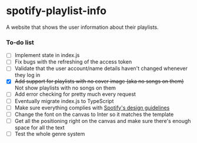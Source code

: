 # spotify-playlist-info
A website that shows the user information about their playlists.

### To-do list
- [ ] Implement state in index.js
- [ ] Fix bugs with the refreshing of the access token
- [ ] Validate that the user account/name details haven't changed whenever they log in
- [x] ~~Add support for playlists with no cover image (aka no songs on them)~~ Not show playlists with no songs on them
- [ ] Add error checking for pretty much every request
- [ ] Eventually migrate index.js to TypeScript
- [ ] Make sure everything complies with [Spotify's design guidelines](https://developer.spotify.com/documentation/design)
- [ ] Change the font on the canvas to Inter so it matches the template
- [ ] Get all the positioning right on the canvas and make sure there's enough space for all the text
- [ ] Test the whole genre system